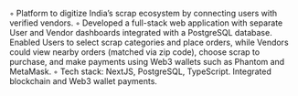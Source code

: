 ◦ Platform to digitize India’s scrap ecosystem by connecting users with verified vendors.
◦ Developed a full-stack web application with separate User and Vendor dashboards integrated with a
PostgreSQL database. Enabled Users to select scrap categories and place orders, while Vendors could
view nearby orders (matched via zip code), choose scrap to purchase, and make payments using Web3
wallets such as Phantom and MetaMask.
◦ Tech stack: NextJS, PostgreSQL, TypeScript. Integrated blockchain and Web3 wallet payments.
